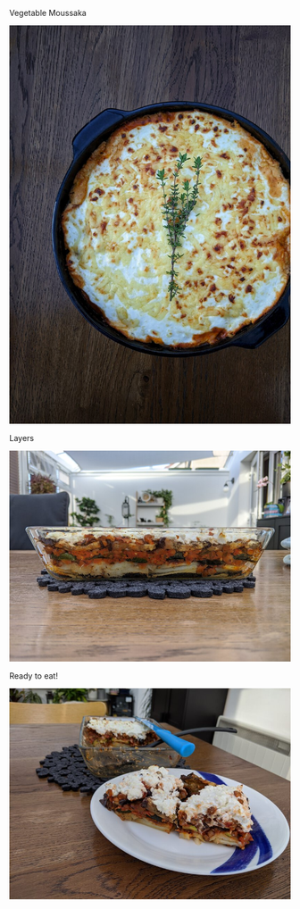 Vegetable Moussaka

![vegetableMoussaka](moussaka-top.jpeg)

Layers

![layers](moussaka-layers.jpeg)

Ready to eat!

![layers](moussaka-on-plate.jpg)
